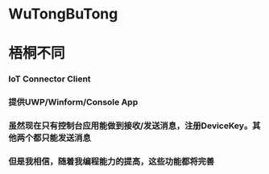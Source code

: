 # WuTongBuTong
# 梧桐不同
### IoT Connector Client
### 提供UWP/Winform/Console App
### 虽然现在只有控制台应用能做到接收/发送消息，注册DeviceKey。其他两个都只能发送消息
### 但是我相信，随着我编程能力的提高，这些功能都将完善
